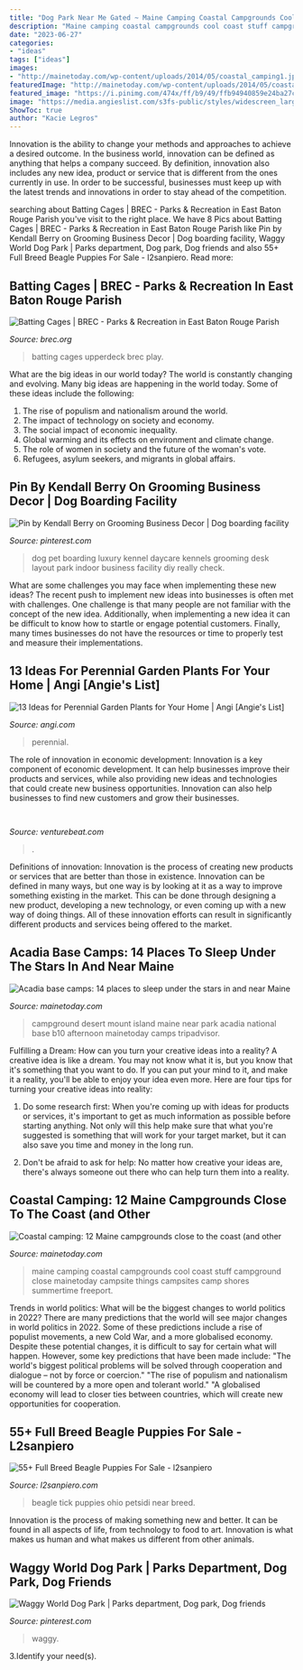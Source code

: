 ```yaml
---
title: "Dog Park Near Me Gated ~ Maine Camping Coastal Campgrounds Cool Coast Stuff Campground Close Mainetoday Campsite Things Campsites Camp Shores Summertime Freeport"
description: "Maine camping coastal campgrounds cool coast stuff campground close mainetoday campsite things campsites camp shores summertime freeport"
date: "2023-06-27"
categories:
- "ideas"
tags: ["ideas"]
images:
- "http://mainetoday.com/wp-content/uploads/2014/05/coastal_camping1.jpg"
featuredImage: "http://mainetoday.com/wp-content/uploads/2014/05/coastal_camping1.jpg"
featured_image: "https://i.pinimg.com/474x/ff/b9/49/ffb94940859e24ba27c5a5cba71ccfd8--dog-park-large-dogs.jpg"
image: "https://media.angieslist.com/s3fs-public/styles/widescreen_large/s3/s3fs-public/510064454_2954097.JPG?N3vh0.4_BmtkAcVsvsZy7lIIPAjQ5fX3"
ShowToc: true
author: "Kacie Legros"
---
```



Innovation is the ability to change your methods and approaches to achieve a desired outcome. In the business world, innovation can be defined as anything that helps a company succeed. By definition, innovation also includes any new idea, product or service that is different from the ones currently in use. In order to be successful, businesses must keep up with the latest trends and innovations in order to stay ahead of the competition.

	

		
searching about Batting Cages | BREC - Parks &amp; Recreation in East Baton Rouge Parish you've visit to the right place. We have 8 Pics about Batting Cages | BREC - Parks &amp; Recreation in East Baton Rouge Parish like Pin by Kendall Berry on Grooming Business Decor | Dog boarding facility, Waggy World Dog Park | Parks department, Dog park, Dog friends and also 55+ Full Breed Beagle Puppies For Sale - l2sanpiero. Read more:
		
    
## Batting Cages | BREC - Parks &amp; Recreation In East Baton Rouge Parish

<img loading=lazy src="http://www.brec.org/assets/Athletics/UpperDeck/cages2.JPG" onerror="this.onerror=null;this.src='https://tse2.mm.bing.net/th?id=OIP.p4ko4-3O5nOOIIZJ8JSqGgHaFj&amp;pid=15.1';" alt="Batting Cages | BREC - Parks &amp; Recreation in East Baton Rouge Parish">

_Source: brec.org_

>batting cages upperdeck brec play. 

	

What are the big ideas in our world today?
The world is constantly changing and evolving. Many big ideas are happening in the world today. Some of these ideas include the following:
1. The rise of populism and nationalism around the world.
2. The impact of technology on society and economy.
3. The social impact of economic inequality. 
4. Global warming and its effects on environment and climate change. 
5. The role of women in society and the future of the woman's vote. 
6. Refugees, asylum seekers, and migrants in global affairs. 

    
## Pin By Kendall Berry On Grooming Business Decor | Dog Boarding Facility

<img loading=lazy src="https://i.pinimg.com/originals/bd/f5/18/bdf518749217e08d40e142f574cf8d99.jpg" onerror="this.onerror=null;this.src='https://tse1.mm.bing.net/th?id=OIP.osTK0dq9AHeImg38pxQ0zwHaDm&amp;pid=15.1';" alt="Pin by Kendall Berry on Grooming Business Decor | Dog boarding facility">

_Source: pinterest.com_

>dog pet boarding luxury kennel daycare kennels grooming desk layout park indoor business facility diy really check. 

	

What are some challenges you may face when implementing these new ideas?
The recent push to implement new ideas into businesses is often met with challenges. One challenge is that many people are not familiar with the concept of the new idea. Additionally, when implementing a new idea it can be difficult to know how to startle or engage potential customers. Finally, many times businesses do not have the resources or time to properly test and measure their implementations.

    
## 13 Ideas For Perennial Garden Plants For Your Home | Angi [Angie&#039;s List]

<img loading=lazy src="https://media.angieslist.com/s3fs-public/styles/widescreen_large/s3/s3fs-public/510064454_2954097.JPG?N3vh0.4_BmtkAcVsvsZy7lIIPAjQ5fX3" onerror="this.onerror=null;this.src='https://tse4.mm.bing.net/th?id=OIP.RFi8stfDehtUqTqekRdWRAHaEK&amp;pid=15.1';" alt="13 Ideas for Perennial Garden Plants for Your Home | Angi [Angie&#039;s List]">

_Source: angi.com_

>perennial. 

	

The role of innovation in economic development:
Innovation is a key component of economic development. It can help businesses improve their products and services, while also providing new ideas and technologies that could create new business opportunities. Innovation can also help businesses to find new customers and grow their businesses.

    
## 

<img loading=lazy src="https://venturebeat.com/wp-content/uploads/2020/04/superplus-Hills_of_Steel_2_GamePlay.jpg?w=800" onerror="this.onerror=null;this.src='https://tse1.mm.bing.net/th?id=OIP.CIn9d4yIJMVcFRsH4AdGBgHaDt&amp;pid=15.1';" alt="">

_Source: venturebeat.com_

>. 

	

Definitions of innovation:
Innovation is the process of creating new products or services that are better than those in existence. Innovation can be defined in many ways, but one way is by looking at it as a way to improve something existing in the market. This can be done through designing a new product, developing a new technology, or even coming up with a new way of doing things. All of these innovation efforts can result in significantly different products and services being offered to the market.

    
## Acadia Base Camps: 14 Places To Sleep Under The Stars In And Near Maine

<img loading=lazy src="http://mainetoday.com/wp-content/uploads/2016/05/135097_435130-MDI-campground-1.jpg" onerror="this.onerror=null;this.src='https://tse4.mm.bing.net/th?id=OIP.M8EQTBfmIqc3umQr0GtbvQHaFj&amp;pid=15.1';" alt="Acadia base camps: 14 places to sleep under the stars in and near Maine">

_Source: mainetoday.com_

>campground desert mount island maine near park acadia national base b10 afternoon mainetoday camps tripadvisor. 

	

Fulfilling a Dream: How can you turn your creative ideas into a reality?
A creative idea is like a dream. You may not know what it is, but you know that it's something that you want to do. If you can put your mind to it, and make it a reality, you'll be able to enjoy your idea even more. Here are four tips for turning your creative ideas into reality:
1. Do some research first: When you're coming up with ideas for products or services, it's important to get as much information as possible before starting anything. Not only will this help make sure that what you're suggested is something that will work for your target market, but it can also save you time and money in the long run.

2. Don't be afraid to ask for help: No matter how creative your ideas are, there's always someone out there who can help turn them into a reality.

    
## Coastal Camping: 12 Maine Campgrounds Close To The Coast (and Other

<img loading=lazy src="http://mainetoday.com/wp-content/uploads/2014/05/coastal_camping1.jpg" onerror="this.onerror=null;this.src='https://tse2.mm.bing.net/th?id=OIP.mRWnW8uGn5zsdqamsnnUkwHaEK&amp;pid=15.1';" alt="Coastal camping: 12 Maine campgrounds close to the coast (and other">

_Source: mainetoday.com_

>maine camping coastal campgrounds cool coast stuff campground close mainetoday campsite things campsites camp shores summertime freeport. 

	

Trends in world politics: What will be the biggest changes to world politics in 2022?
There are many predictions that the world will see major changes in world politics in 2022. Some of these predictions include a rise of populist movements, a new Cold War, and a more globalised economy. Despite these potential changes, it is difficult to say for certain what will happen. However, some key predictions that have been made include: 
"The world's biggest political problems will be solved through cooperation and dialogue – not by force or coercion."
"The rise of populism and nationalism will be countered by a more open and tolerant world."
"A globalised economy will lead to closer ties between countries, which will create new opportunities for cooperation.

    
## 55+ Full Breed Beagle Puppies For Sale - L2sanpiero

<img loading=lazy src="https://petsidi.com/wp-content/uploads/2018/07/blue-tick-beagle-puppies-for-sale-near-me.jpg" onerror="this.onerror=null;this.src='https://tse4.mm.bing.net/th?id=OIP.ORwa3MJQZxIGgU3cD4EE5wHaHa&amp;pid=15.1';" alt="55+ Full Breed Beagle Puppies For Sale - l2sanpiero">

_Source: l2sanpiero.com_

>beagle tick puppies ohio petsidi near breed. 

	

Innovation is the process of making something new and better. It can be found in all aspects of life, from technology to food to art. Innovation is what makes us human and what makes us different from other animals.

    
## Waggy World Dog Park | Parks Department, Dog Park, Dog Friends

<img loading=lazy src="https://i.pinimg.com/474x/ff/b9/49/ffb94940859e24ba27c5a5cba71ccfd8--dog-park-large-dogs.jpg" onerror="this.onerror=null;this.src='https://tse1.mm.bing.net/th?id=OIP.P_ZDCAI13PmEBUdl2Rwq7QAAAA&amp;pid=15.1';" alt="Waggy World Dog Park | Parks department, Dog park, Dog friends">

_Source: pinterest.com_

>waggy. 

	

3.Identify your need(s).

